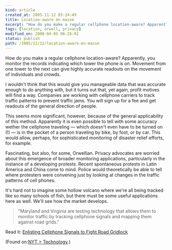 ```yaml
---
kind: article
created_at: 2005-11-12 03:24:49
title: Location-aware en masse
excerpt: "How do you make a regular cellphone location-aware? Apparently, you monitor the records indicating which tower the phone is on. Movement from one tower to the next can give highly accurate readouts on the movement of individuals and crowds."
tags: [location, orwell, privacy]
modified_on: 2008-04-05 06:26:02
status: publish 
path: /2005/11/12/location-aware-en-masse
---
```



How do you make a regular cellphone location-aware? Apparently, you monitor the records indicating which tower the phone is on. Movement from one tower to the next can give highly accurate readouts on the movement of individuals and crowds.



I wouldn't think that this would give you manageable data that was accurate enough to do anything with, but it turns out that, yet again, profit motives will find a way. Companies are working with cellphone carriers to track traffic patterns to prevent traffic jams. You will sign up for a fee and get readouts of the general direction of people.



 This seems more significant, however, because of the general applicability of this method. Apparently it is even possible to tell with some accuracy wether the cellphone traveling &mdash; which doesn't even have to be turned on (!) &mdash; is in the pocket of a person traveling by bike, by foot, or by car. This would allow, perhaps, for sophisticated monitoring of disaster relief efforts, for example.
 


Fascinating, but also, for some, Orwellian. Privacy advocates are worried about this emergence of broader monitoring applications, particularly in the instance of a developing protests. Recent spontaneous protests in Latin America and China come to mind. Police would theoretically be able to tell where protesters were convening just by looking at changes in the traffic patterns of cell phones.

 It's hard not to imagine some hollow volcano where we're all being tracked like so many schools of fish, but there must be some useful applications here as well. We'll see how the market develops.
  

<blockquote>

"Maryland and Virginia are testing technology that allows them to monitor traffic by tracking cellphone signals and mapping them against road grids."

</blockquote>


Read it: <a href="http://www.nytimes.com/2005/11/11/business/11ftraffic.html?ex=1289365200&en=4411a605ecbfbea1&ei=5088&partner=rssnyt&emc=rss">Enlisting Cellphone Signals to Fight Road Gridlock</a>


(Found on:<a href="http://www.nytimes.com/pages/technology/index.html?partner=rssnyt">NYT > Technology</a>.)
